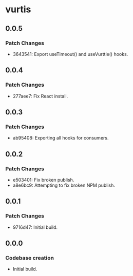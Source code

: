 # vurtis

## 0.0.5

### Patch Changes

- 3643541: Export useTimeout() and useVurttle() hooks.

## 0.0.4

### Patch Changes

- 277aee7: Fix React install.

## 0.0.3

### Patch Changes

- ab95408: Exporting all hooks for consumers.

## 0.0.2

### Patch Changes

- e503401: Fix broken publish.
- a8e6bc9: Attempting to fix broken NPM publish.

## 0.0.1

### Patch Changes

- 9716d47: Initial build.

## 0.0.0

### Codebase creation

- Initial build.
